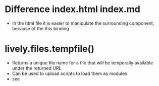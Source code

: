 <script>
lively.loadJavaScriptThroughDOM("thulur-utils", lively4url + "/doc/PX2018/project_2/utils.js");
</script>
<link rel="stylesheet" type="text/css" href="doc/PX2018/project_2/utils.css">

# Difference index.html index.md
- In the html file it is easier to manipulate the surrounding component, because of the this binding

# lively.files.tempfile()
- Returns a unique file name for a file that will be temporally available under the returned URL
- Can be used to upload scripts to load them as modules
- see <div class="inline"><script>openBrowser('src/client/files.js', 'files.js')</script></div>


